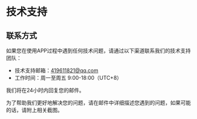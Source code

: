 # 技术支持

## 联系方式

如果您在使用APP过程中遇到任何技术问题，请通过以下渠道联系我们的技术支持团队：

- 技术支持邮箱：[419611821@qq.com](mailto:419611821@qq.com)
- 工作时间：周一至周五 9:00-18:00（UTC+8）

我们将在24小时内回复您的邮件。

为了帮助我们更好地解决您的问题，请在邮件中详细描述您遇到的问题，如果可能的话，请附上相关截图。
